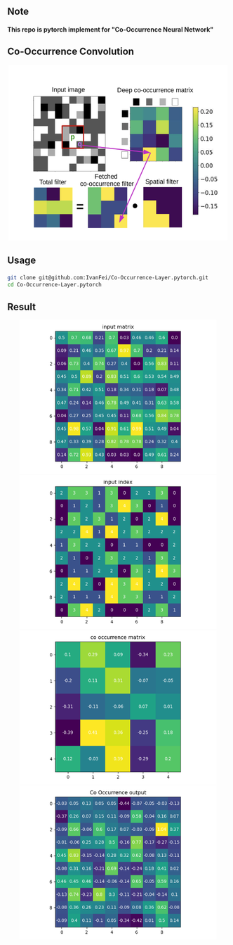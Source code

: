 ## Note 
#### This repo is pytorch implement for "Co-Occurrence Neural Network"

## Co-Occurrence Convolution
<div align="center">
<img src="docs/imgs/Co-Occurrence%20Convolution.png" width = "500" height = "400"/>
</div>

## Usage
```bash
git clone git@github.com:IvanFei/Co-Occurrence-Layer.pytorch.git
cd Co-Occurrence-Layer.pytorch
```

## Result
<div align="center">
<img src="docs/imgs/input%20matrix.png" width = "450" height = "350"/> 
<img src="docs/imgs/input%20index.png" width = "450" height = "350"/>

<img src="docs/imgs/co%20occurrence%20matrix.png" width = "450" height = "350"/>
<img src="docs/imgs/Co%20Occurrence%20output.png" width = "450" height = "350"/>
</div>



